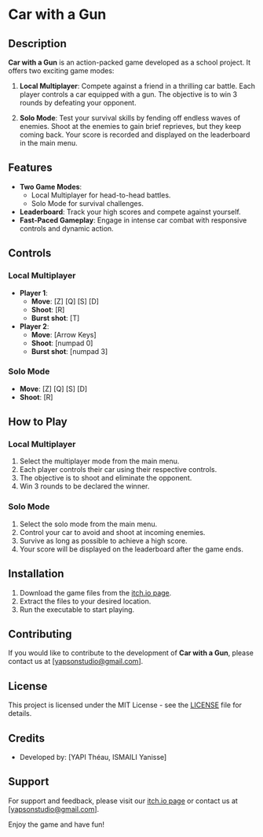 # Car with a Gun

## Description

**Car with a Gun** is an action-packed game developed as a school project. It offers two exciting game modes:

1. **Local Multiplayer**: Compete against a friend in a thrilling car battle. Each player controls a car equipped with a gun. The objective is to win 3 rounds by defeating your opponent.

2. **Solo Mode**: Test your survival skills by fending off endless waves of enemies. Shoot at the enemies to gain brief reprieves, but they keep coming back. Your score is recorded and displayed on the leaderboard in the main menu.

## Features

- **Two Game Modes**:
  - Local Multiplayer for head-to-head battles.
  - Solo Mode for survival challenges.
- **Leaderboard**: Track your high scores and compete against yourself.
- **Fast-Paced Gameplay**: Engage in intense car combat with responsive controls and dynamic action.

## Controls

### Local Multiplayer

- **Player 1**:
  - **Move**: [Z] [Q] [S] [D]
  - **Shoot**: [R]
  - **Burst shot**: [T]
- **Player 2**:
  - **Move**: [Arrow Keys]
  - **Shoot**: [numpad 0]
  - **Burst shot**: [numpad 3]

### Solo Mode

- **Move**: [Z] [Q] [S] [D]
- **Shoot**: [R]

## How to Play

### Local Multiplayer

1. Select the multiplayer mode from the main menu.
2. Each player controls their car using their respective controls.
3. The objective is to shoot and eliminate the opponent.
4. Win 3 rounds to be declared the winner.

### Solo Mode

1. Select the solo mode from the main menu.
2. Control your car to avoid and shoot at incoming enemies.
3. Survive as long as possible to achieve a high score.
4. Your score will be displayed on the leaderboard after the game ends.

## Installation

1. Download the game files from the [itch.io page](https://leyapson.itch.io/car-with-a-gun).
2. Extract the files to your desired location.
3. Run the executable to start playing.

## Contributing

If you would like to contribute to the development of **Car with a Gun**, please contact us at [yapsonstudio@gmail.com].

## License

This project is licensed under the MIT License - see the [LICENSE](LICENSE) file for details.

## Credits

- Developed by: [YAPI Théau, ISMAILI Yanisse]

## Support

For support and feedback, please visit our [itch.io page](https://leyapson.itch.io/car-with-a-gun) or contact us at [yapsonstudio@gmail.com].

Enjoy the game and have fun!